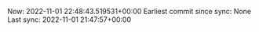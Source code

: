 Now: 2022-11-01 22:48:43.519531+00:00 Earliest commit since sync: None Last sync: 2022-11-01 21:47:57+00:00
